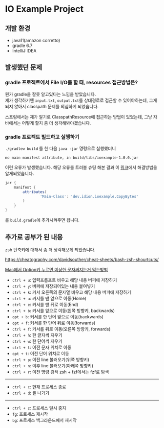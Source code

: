 # IO Example Project

## 개발 환경

- java11(amazon corretto)
- gradle 6.7
- IntelliJ IDEA

## 발생했던 문제

### gradle 프로젝트에서 File I/O를 할 때, resources 접근방법은?

뭔가 gradle을 잘못 알고있다는 느낌을 받았습니다.  
제가 생각하기엔 `input.txt`, `output.txt`를 상대경로로 접근할 수 있어야하는데, 그게 되지 않아서 classpath 문제를 의심하게 되었습니다.

스프링에서는 제가 알기로 ClasspathResource에 접근하는 방법이 있었는데, 그냥 자바에서는 어떻게 할지 좀 더 생각해봐야겠습니다.

### gradle 프로젝트 빌드하고 실행하기

`./gradlew build` 를 한 다음 `java -jar` 명령으로 실행했더니

```text
no main manifest attribute, in build/libs/ioexample-1.0.0.jar
```

이런 오류가 발생했습니다. 해당 오류를 트러블 슈팅 해본 결과
이 [링크](https://stackoverflow.com/questions/9689793/cant-execute-jar-file-no-main-manifest-attribute)에서
해결방법을 알게되었습니다.

```groovy
jar {
    manifest {
        attributes(
                'Main-Class': 'dev.idion.ioexample.CopyBytes'
        )
    }
}
```

를 `build.gradle`에 추가시켜주면 됩니다.

## 추가로 공부가 된 내용

zsh 단축키에 대해서 좀 더 생각해보게 되었습니다.

<https://cheatography.com/davidsouther/cheat-sheets/bash-zsh-shourtcuts/>

[Mac에서 Option키 누르면 이상한 문자써지는거 막는방법](https://discussions.apple.com/thread/6469785#:~:text=System%20Preferences%20%3E%20Keyboard%20%3E%20Modifier%20Keys,%3E%20Option%20Key%20%3E%20No%20Actions.)

- `ctrl + u`: 입력프롬프트 비우고 해당 내용 버퍼에 저장하기
- `ctrl + y`: 버퍼에 저장되어있는 내용 붙여넣기
- `ctrl + k`: 커서 오른쪽의 문자열 비우고 해당 내용 버퍼에 저장하기
- `ctrl + a`: 커서를 맨 앞으로 이동(Home)
- `ctrl + e`: 커서를 맨 뒤로 이동(End)
- `ctrl + b`: 커서를 앞으로 이동(왼쪽 방향키, backwards)
- `opt + b`: 커서를 한 단어 앞으로 이동(backwards)
- `opt + f`: 커서를 한 단어 뒤로 이동(forwards)
- `ctrl + f`: 커서를 뒤로 이동(오른쪽 방향키, forwards)
- `ctrl + h`: 한 글자씩 지우기
- `ctrl + w`: 한 단어씩 지우기
- `ctrl + t`: 이전 문자 위치로 이동
- `opt + t`: 이전 단어 위치로 이동
- `ctrl + p`: 이전 line 불러오기(위쪽 방향키)
- `ctrl + n`: 이후 line 불러오기(아래쪽 방향키)
- `ctrl + r`: 이전 명령 검색 zsh + fzf에서는 fzf로 탐색

---

- `ctrl + c`: 현재 프로세스 종료
- `ctrl + d`: 셸 나가기

---

- `ctrl + z`: 프로세스 일시 중지
- `fg`: 프로세스 재시작
- `bg`: 프로세스 백그라운드에서 재시작

